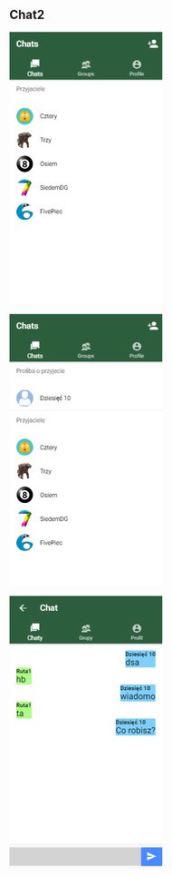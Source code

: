 ## Chat2

![Alt text](/src/assets/img/1.png?raw=true "1")


![Alt text](/src/assets/img/2.png?raw=true "2")


![Alt text](/src/assets/img/3.png?raw=true "3")
